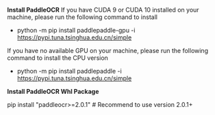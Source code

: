 **Install PaddleOCR**
If you have CUDA 9 or CUDA 10 installed on your machine, please run the following command to install

- python -m pip install paddlepaddle-gpu -i https://pypi.tuna.tsinghua.edu.cn/simple

If you have no available GPU on your machine, please run the following command to install the CPU version

- python -m pip install paddlepaddle -i https://pypi.tuna.tsinghua.edu.cn/simple

**Install PaddleOCR Whl Package**

pip install "paddleocr>=2.0.1" # Recommend to use version 2.0.1+
